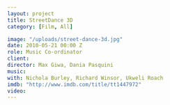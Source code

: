 ```yaml
---
layout: project
title: StreetDance 3D
category: [Film, All]

image: "/uploads/street-dance-3d.jpg"
date: 2010-05-21 00:00 Z
role: Music Co-ordinator
client: 
director: Max Giwa, Dania Pasquini
music: 
with: Nichola Burley, Richard Winsor, Ukweli Roach
imdb: "http://www.imdb.com/title/tt1447972"
video: 
---
```



